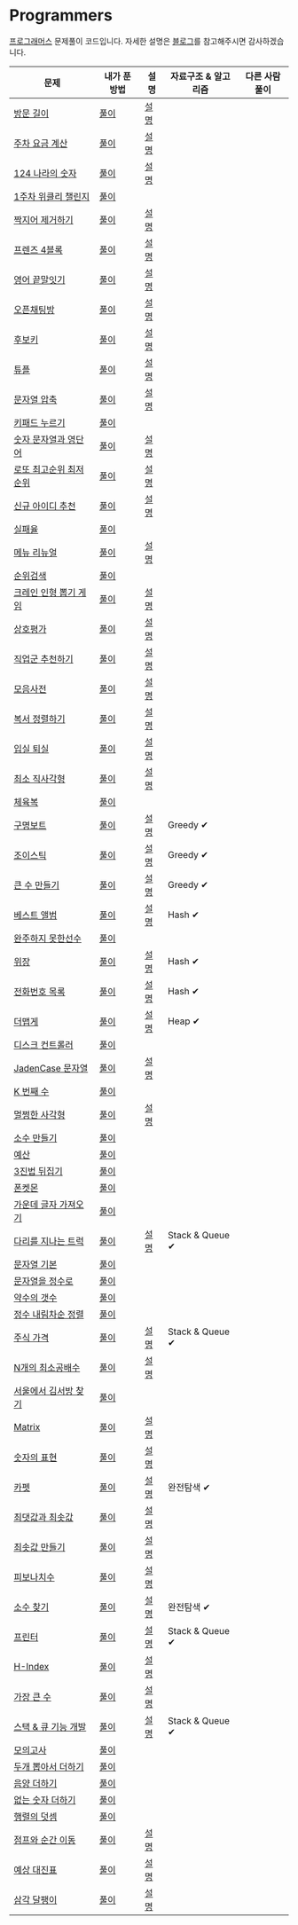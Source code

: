 # Programmers

[프로그래머스](https://programmers.co.kr/learn/challenges) 문제풀이 코드입니다.
자세한 설명은 [블로그](https://velog.io/@letgodchan0/series/%ED%94%84%EB%A1%9C%EA%B7%B8%EB%9E%98%EB%A8%B8%EC%8A%A4)를 참고해주시면 감사하겠습니다.

| 문제                                                         | 내가 푼 방법                                                 | 설명                                                         | 자료구조 & 알고리즘 | 다른 사람 풀이 |
| ------------------------------------------------------------ | ------------------------------------------------------------ | ------------------------------------------------------------ | ------------------- | -------------- |
| [방문 길이](https://programmers.co.kr/learn/courses/30/lessons/49994) | [풀이](https://github.com/letgodchan0/Programmers/blob/master/solution/Summer_Winter_%EB%B0%A9%EB%AC%B8%EA%B8%B8%EC%9D%B4.ipynb) | [설명](https://velog.io/@letgodchan0/%ED%94%84%EB%A1%9C%EA%B7%B8%EB%9E%98%EB%A8%B8%EC%8A%A4-%EB%B0%A9%EB%AC%B8-%EA%B8%B8%EC%9D%B4) |                     |                |
| [주차 요금 계산](https://programmers.co.kr/learn/courses/30/lessons/92341) | [풀이](https://github.com/letgodchan0/Programmers/blob/master/solution/2022_KAKAO_%EC%A3%BC%EC%B0%A8%EC%9A%94%EA%B8%88%EA%B3%84%EC%82%B0.ipynb) | [설명](https://velog.io/@letgodchan0/%ED%94%84%EB%A1%9C%EA%B7%B8%EB%9E%98%EB%A8%B8%EC%8A%A4-%EC%A3%BC%EC%B0%A8-%EC%9A%94%EA%B8%88-%EA%B3%84%EC%82%B0) |                     |                |
| [124 나라의 숫자](https://programmers.co.kr/learn/courses/30/lessons/12899) | [풀이](https://github.com/letgodchan0/Programmers/blob/master/solution/124%EB%82%98%EB%9D%BC%EC%9D%98%20%EC%88%AB%EC%9E%90.ipynb) | [설명](https://velog.io/@letgodchan0/%ED%94%84%EB%A1%9C%EA%B7%B8%EB%9E%98%EB%A8%B8%EC%8A%A4-124-%EB%82%98%EB%9D%BC%EC%9D%98-%EC%88%AB%EC%9E%90) |                     |                |
| [1주차 위클리 챌린지](https://programmers.co.kr/learn/courses/30/lessons/82612) | [풀이](https://github.com/letgodchan0/Programmers/blob/master/solution/1%EC%A3%BC%EC%B0%A8_%EC%9C%84%ED%81%B4%EB%A6%AC%EC%B1%8C%EB%A6%B0%EC%A7%80.ipynb) |                                                              |                     |                |
| [짝지어 제거하기](https://programmers.co.kr/learn/courses/30/lessons/12973) | [풀이](https://github.com/letgodchan0/Programmers/blob/master/solution/2017_%ED%8C%81%EC%8A%A4%ED%83%80%EC%9A%B4_%EC%A7%9D%EC%A7%80%EC%96%B4%EC%A0%9C%EA%B1%B0%ED%95%98%EA%B8%B0.ipynb) | [설명](https://velog.io/@letgodchan0/%ED%94%84%EB%A1%9C%EA%B7%B8%EB%9E%98%EB%A8%B8%EC%8A%A4-%EC%A7%9D%EC%A7%80%EC%96%B4-%EC%A0%9C%EA%B1%B0%ED%95%98%EA%B8%B0) |                     |                |
| [프렌즈 4블록](https://programmers.co.kr/learn/courses/30/lessons/17679) | [풀이](https://github.com/letgodchan0/Programmers/blob/master/solution/2018_KAKAO_BLIND_%ED%94%84%EB%A0%8C%EC%A6%884%EB%B8%94%EB%A1%9D.ipynb) | [설명](https://velog.io/@letgodchan0/%ED%94%84%EB%A1%9C%EA%B7%B8%EB%9E%98%EB%A8%B8%EC%8A%A4-%ED%94%84%EB%A0%8C%EC%A6%88-4%EB%B8%94%EB%A1%9D) |                     |                |
| [영어 끝말잇기](https://programmers.co.kr/learn/courses/30/lessons/12981) | [풀이](https://github.com/letgodchan0/Programmers/blob/master/solution/2018coding_%EC%98%81%EC%96%B4%EB%81%9D%EB%A7%90%EC%9E%87%EA%B8%B0.ipynb) | [설명](https://velog.io/@letgodchan0/%ED%94%84%EB%A1%9C%EA%B7%B8%EB%9E%98%EB%A8%B8%EC%8A%A4-%EC%98%81%EC%96%B4-%EB%81%9D%EB%A7%90%EC%9E%87%EA%B8%B0) |                     |                |
| [오픈채팅방](https://programmers.co.kr/learn/courses/30/lessons/42888) | [풀이](https://github.com/letgodchan0/Programmers/blob/master/solution/2019_KAKAO_BLIND_RECRUITMENT_%EC%98%A4%ED%94%88%EC%B1%84%ED%8C%85%EB%B0%A9.ipynb) | [설명](https://velog.io/@letgodchan0/%ED%94%84%EB%A1%9C%EA%B7%B8%EB%9E%98%EB%A8%B8%EC%8A%A4-%EC%98%A4%ED%94%88-%EC%B1%84%ED%8C%85%EB%B0%A9) |                     |                |
| [후보키](https://programmers.co.kr/learn/courses/30/lessons/42890) | [풀이](https://github.com/letgodchan0/Programmers/blob/master/solution/2019_KAKAO_BLIND_%ED%9B%84%EB%B3%B4%ED%82%A4.ipynb) | [설명](https://velog.io/@letgodchan0/%ED%94%84%EB%A1%9C%EA%B7%B8%EB%9E%98%EB%A8%B8%EC%8A%A4-%ED%9B%84%EB%B3%B4%ED%82%A4) |                     |                |
| [튜플](https://programmers.co.kr/learn/courses/30/lessons/64065) | [풀이](https://github.com/letgodchan0/Programmers/blob/master/solution/2019_%EC%B9%B4%EC%B9%B4%EC%98%A4%EA%B0%9C%EB%B0%9C%EC%9E%90%EA%B2%A8%EC%9A%B8%EC%9D%B8%ED%84%B4%EC%8B%AD_%ED%8A%9C%ED%94%8C.ipynb) | [설명](https://velog.io/@letgodchan0/%ED%94%84%EB%A1%9C%EA%B7%B8%EB%9E%98%EB%A8%B8%EC%8A%A4-%ED%8A%9C%ED%94%8C) |                     |                |
| [문자열 압축](https://programmers.co.kr/learn/courses/30/lessons/60057) | [풀이](./1010.py)                                            | [설명](https://velog.io/@letgodchan0/%ED%94%84%EB%A1%9C%EA%B7%B8%EB%9E%98%EB%A8%B8%EC%8A%A4-%EB%AC%B8%EC%9E%90%EC%97%B4-%EC%95%95%EC%B6%95) |                     |                |
| [키패드 누르기](https://programmers.co.kr/learn/courses/30/lessons/67256) | [풀이](https://github.com/letgodchan0/Programmers/blob/master/solution/2020_%EC%B9%B4%EC%B9%B4%EC%98%A4%EC%9D%B8%ED%84%B4%EC%8B%AD_%ED%82%A4%ED%8C%A8%EB%93%9C%EB%88%84%EB%A5%B4%EA%B8%B0.ipynb) |                                                              |                     |                |
| [숫자 문자열과 영단어](https://programmers.co.kr/learn/courses/30/lessons/81301?language=python3) | [풀이](https://github.com/letgodchan0/Programmers/blob/master/solution/2021%20%EC%B9%B4%EC%B9%B4%EC%98%A4_%EC%B1%84%EC%9A%A9%EC%97%B0%EA%B3%84%ED%98%95_%EC%88%AB%EC%9E%90_%EB%AC%B8%EC%9E%90%EC%97%B4%EA%B3%BC_%EC%98%81%EB%8B%A8%EC%96%B4.ipynb) | [설명](https://velog.io/@letgodchan0/%ED%94%84%EB%A1%9C%EA%B7%B8%EB%9E%98%EB%A8%B8%EC%8A%A4-%EC%88%AB%EC%9E%90-%EB%AC%B8%EC%9E%90%EC%97%B4%EA%B3%BC-%EC%98%81%EB%8B%A8%EC%96%B4) |                     |                |
| [로또 최고순위 최저순위](https://programmers.co.kr/learn/challenges) | [풀이](https://github.com/letgodchan0/Programmers/blob/master/solution/2021_Dev_Matching_%EC%9B%B9_%EB%B0%B1%EC%97%94%EB%93%9C_%EA%B0%9C%EB%B0%9C%EC%9E%90_%EB%A1%9C%EB%98%90_%EC%B5%9C%EA%B3%A0%EC%88%9C%EC%9C%84_%EC%B5%9C%EC%A0%80%EC%88%9C%EC%9C%84.ipynb) | [설명](https://velog.io/@letgodchan0/%ED%94%84%EB%A1%9C%EA%B7%B8%EB%9E%98%EB%A8%B8%EC%8A%A4%EB%A1%9C%EB%98%90%EC%9D%98-%EC%B5%9C%EA%B3%A0-%EC%88%9C%EC%9C%84%EC%99%80-%EC%B5%9C%EC%A0%80-%EC%88%9C%EC%9C%84) |                     |                |
| [신규 아이디 추천](https://programmers.co.kr/learn/courses/30/lessons/72410) | [풀이](https://github.com/letgodchan0/Programmers/blob/master/solution/2021_KAKAO_BLIND_RECRUITMENT_%EC%8B%A0%EA%B7%9C%EC%95%84%EC%9D%B4%EB%94%94%EC%B6%94%EC%B2%9C.ipynb) | [설명](https://velog.io/@letgodchan0/%ED%94%84%EB%A1%9C%EA%B7%B8%EB%9E%98%EB%A8%B8%EC%8A%A4-%EC%8B%A0%EA%B7%9C-%EC%95%84%EC%9D%B4%EB%94%94-%EC%B6%94%EC%B2%9C) |                     |                |
| [실패율](https://programmers.co.kr/learn/courses/30/lessons/42889) | [풀이](https://github.com/letgodchan0/Programmers/blob/master/solution/2021_KAKAO_BLIND_RECRUITMENT_%EC%8B%A4%ED%8C%A8%EC%9C%A8.ipynb) |                                                              |                     |                |
| [메뉴 리뉴얼](https://programmers.co.kr/learn/courses/30/lessons/72411) | [풀이](https://github.com/letgodchan0/Programmers/blob/master/solution/2021_KAKAO_BLIND_%EB%A9%94%EB%89%B4%EB%A6%AC%EB%89%B4%EC%96%BC.ipynb) | [설명](https://velog.io/@letgodchan0/%ED%94%84%EB%A1%9C%EA%B7%B8%EB%9E%98%EB%A8%B8%EC%8A%A4-%EB%A9%94%EB%89%B4-%EB%A6%AC%EB%89%B4%EC%96%BC) |                     |                |
| [순위검색](https://programmers.co.kr/learn/courses/30/lessons/72412) | [풀이](https://github.com/letgodchan0/Programmers/blob/master/solution/2021_KAKAO_BLIND_%EC%88%9C%EC%9C%84%EA%B2%80%EC%83%89.ipynb) |                                                              |                     |                |
| [크레인 인형 뽑기 게임](https://programmers.co.kr/learn/courses/30/lessons/64061) | [풀이](https://github.com/letgodchan0/Programmers/blob/master/solution/2021_%EC%B9%B4%EC%B9%B4%EC%98%A4%EA%B0%9C%EB%B0%9C%EC%9E%90_%EA%B2%A8%EC%9A%B8%EC%9D%B8%ED%84%B4%EC%8B%AD_%ED%81%AC%EB%A0%88%EC%9D%B8%EC%9D%B8%ED%98%95%EB%BD%91%EA%B8%B0%EA%B2%8C%EC%9E%84.ipynb) | [설명](https://velog.io/@letgodchan0/%ED%94%84%EB%A1%9C%EA%B7%B8%EB%9E%98%EB%A8%B8%EC%8A%A4-%ED%81%AC%EB%A0%88%EC%9D%B8-%EC%9D%B8%ED%98%95%EB%BD%91%EA%B8%B0-%EA%B2%8C%EC%9E%84) |                     |                |
| [상호평가](https://programmers.co.kr/learn/courses/30/lessons/83201) | [풀이](https://github.com/letgodchan0/Programmers/blob/master/solution/2%EC%A3%BC%EC%B0%A8_%EC%9C%84%ED%81%B4%EB%A6%AC%EC%B1%8C%EB%A6%B0%EC%A7%80_%EC%83%81%ED%98%B8%ED%8F%89%EA%B0%80.ipynb) | [설명](https://velog.io/@letgodchan0/%ED%94%84%EB%A1%9C%EA%B7%B8%EB%9E%98%EB%A8%B8%EC%8A%A4-%EC%83%81%ED%98%B8%ED%8F%89%EA%B0%80) |                     |                |
| [직업군 추천하기](https://programmers.co.kr/learn/courses/30/lessons/84325) | [풀이](https://github.com/letgodchan0/Programmers/blob/master/solution/4%EC%A3%BC%EC%B0%A8_%EC%A7%81%EC%97%85%EA%B5%B0_%EC%B6%94%EC%B2%9C%ED%95%98%EA%B8%B0.ipynb) | [설명](https://velog.io/@letgodchan0/%ED%94%84%EB%A1%9C%EA%B7%B8%EB%9E%98%EB%A8%B8%EC%8A%A4-%EC%A7%81%EC%97%85%EA%B5%B0-%EC%B6%94%EC%B2%9C%ED%95%98%EA%B8%B0) |                     |                |
| [모음사전](https://programmers.co.kr/learn/courses/30/lessons/84512) | [풀이](https://github.com/letgodchan0/Programmers/blob/master/solution/5%EC%A3%BC%EC%B0%A8_%EC%9C%84%ED%81%B4%EB%A6%AC%EC%B1%8C%EB%A6%B0%EC%A7%80.ipynb) | [설명](https://velog.io/@letgodchan0/%ED%94%84%EB%A1%9C%EA%B7%B8%EB%9E%98%EB%A8%B8%EC%8A%A4-%EB%AA%A8%EC%9D%8C%EC%82%AC%EC%A0%84) |                     |                |
| [복서 정렬하기](https://programmers.co.kr/learn/courses/30/lessons/85002) | [풀이](https://github.com/letgodchan0/Programmers/blob/master/solution/6%EC%A3%BC%EC%B0%A8_%EC%9C%84%ED%81%B4%EB%A6%AC%EC%B1%8C%EB%A6%B0%EC%A7%80.ipynb) | [설명](https://velog.io/@letgodchan0/%ED%94%84%EB%A1%9C%EA%B7%B8%EB%9E%98%EB%A8%B8%EC%8A%A4-%EB%B3%B5%EC%84%9C-%EC%A0%95%EB%A0%AC%ED%95%98%EA%B8%B0) |                     |                |
| [입실 퇴실](https://programmers.co.kr/learn/courses/30/lessons/86048) | [풀이](https://programmers.co.kr/learn/courses/30/lessons/86048) | [설명](https://velog.io/@letgodchan0/%ED%94%84%EB%A1%9C%EA%B7%B8%EB%9E%98%EB%A8%B8%EC%8A%A4-%EC%9E%85%EC%8B%A4-%ED%87%B4%EC%8B%A4) |                     |                |
| [최소 직사각형](https://programmers.co.kr/learn/courses/30/lessons/86491) | [풀이](https://github.com/letgodchan0/Programmers/blob/master/solution/8%EC%A3%BC%EC%B0%A8_%EC%9C%84%ED%81%B4%EB%A6%AC%EC%B1%8C%EB%A6%B0%EC%A7%80.ipynb) | [설명](https://velog.io/@letgodchan0/%ED%94%84%EB%A1%9C%EA%B7%B8%EB%9E%98%EB%A8%B8%EC%8A%A4-%EC%B5%9C%EC%86%8C%EC%A7%81%EC%82%AC%EA%B0%81%ED%98%95) |                     |                |
| [체육복](https://programmers.co.kr/learn/courses/30/lessons/42862) | [풀이](https://github.com/letgodchan0/Programmers/blob/master/solution/Greddy_%EC%B2%B4%EC%9C%A1%EB%B3%B5.ipynb) |                                                              |                     |                |
| [구명보트](https://programmers.co.kr/learn/courses/30/lessons/42885) | [풀이](https://github.com/letgodchan0/Programmers/blob/master/solution/Greedy_%EA%B5%AC%EB%AA%85%EB%B3%B4%ED%8A%B8.ipynb) | [설명](https://velog.io/@letgodchan0/%ED%94%84%EB%A1%9C%EA%B7%B8%EB%9E%98%EB%A8%B8%EC%8A%A4-%EA%B5%AC%EB%AA%85%EB%B3%B4%ED%8A%B8) | Greedy ✔            |                |
| [조이스틱](https://programmers.co.kr/learn/courses/30/lessons/42860) | [풀이](https://github.com/letgodchan0/Programmers/blob/master/solution/Greedy_%EC%A1%B0%EC%9D%B4%EC%8A%A4%ED%8B%B1.ipynb) | [설명](https://velog.io/@letgodchan0/%ED%94%84%EB%A1%9C%EA%B7%B8%EB%9E%98%EB%A8%B8%EC%8A%A4-%EC%A1%B0%EC%9D%B4%EC%8A%A4%ED%8B%B1) | Greedy ✔            |                |
| [큰 수 만들기](https://programmers.co.kr/learn/courses/30/lessons/42883) | [풀이](https://github.com/letgodchan0/Programmers/blob/master/solution/Greedy_%ED%81%B0%EC%88%98%EB%A7%8C%EB%93%A4%EA%B8%B0.ipynb) | [설명](https://velog.io/@letgodchan0/%ED%94%84%EB%A1%9C%EA%B7%B8%EB%9E%98%EB%A8%B8%EC%8A%A4-%ED%81%B0-%EC%88%98-%EB%A7%8C%EB%93%A4%EA%B8%B0) | Greedy ✔            |                |
| [베스트 앨범](https://programmers.co.kr/learn/courses/30/lessons/42579) | [풀이](https://github.com/letgodchan0/Programmers/blob/master/solution/Hash_%EB%B2%A0%EC%8A%A4%ED%8A%B8%EC%95%A8%EB%B2%94.ipynb) | [설명](https://velog.io/@letgodchan0/%ED%94%84%EB%A1%9C%EA%B7%B8%EB%9E%98%EB%A8%B8%EC%8A%A4-%EB%B2%A0%EC%8A%A4%ED%8A%B8%EC%95%A8%EB%B2%94) | Hash ✔              |                |
| [완주하지 못한선수](https://programmers.co.kr/learn/courses/30/lessons/42576) | [풀이](https://github.com/letgodchan0/Programmers/blob/master/solution/Hash_%EC%99%84%EC%A3%BC%ED%95%98%EC%A7%80%EB%AA%BB%ED%95%9C%EC%84%A0%EC%88%98.ipynb) |                                                              |                     |                |
| [위장](https://programmers.co.kr/learn/courses/30/lessons/42578) | [풀이](https://github.com/letgodchan0/Programmers/blob/master/solution/Hash_%EC%9C%84%EC%9E%A5.ipynb) | [설명](https://velog.io/@letgodchan0/%ED%94%84%EB%A1%9C%EA%B7%B8%EB%9E%98%EB%A8%B8%EC%8A%A4-%EC%9C%84%EC%9E%A5) | Hash ✔              |                |
| [전화번호 목록](https://programmers.co.kr/learn/courses/30/lessons/42577) | [풀이](https://github.com/letgodchan0/Programmers/blob/master/solution/Hash_%EC%A0%84%ED%99%94%EB%B2%88%ED%98%B8%EB%AA%A9%EB%A1%9D.ipynb) | [설명](https://velog.io/@letgodchan0/%ED%94%84%EB%A1%9C%EA%B7%B8%EB%9E%98%EB%A8%B8%EC%8A%A4-%EC%A0%84%ED%99%94%EB%B2%88%ED%98%B8-%EB%AA%A9%EB%A1%9D) | Hash ✔              |                |
| [더맵게](https://programmers.co.kr/learn/courses/30/lessons/42626) | [풀이](https://github.com/letgodchan0/Programmers/blob/master/solution/Heap_%EB%8D%94%EB%A7%B5%EA%B2%8C.ipynb) | [설명](https://velog.io/@letgodchan0/%ED%94%84%EB%A1%9C%EA%B7%B8%EB%9E%98%EB%A8%B8%EC%8A%A4-%EB%8D%94-%EB%A7%B5%EA%B2%8C) | Heap ✔              |                |
| [디스크 컨트롤러](https://programmers.co.kr/learn/courses/30/lessons/42627) | [풀이](https://github.com/letgodchan0/Programmers/blob/master/solution/Heap_%EB%94%94%EC%8A%A4%ED%81%AC%EC%BB%A8%ED%8A%B8%EB%A1%A4%EB%9F%AC.ipynb) |                                                              |                     |                |
| [JadenCase 문자열](https://programmers.co.kr/learn/courses/30/lessons/12951) | [풀이](https://github.com/letgodchan0/Programmers/blob/master/solution/JadenCase_%EB%AC%B8%EC%9E%90%EC%97%B4%EB%A7%8C%EB%93%A4%EA%B8%B0.ipynb) | [설명](https://velog.io/@letgodchan0/%ED%94%84%EB%A1%9C%EA%B7%B8%EB%9E%98%EB%A8%B8%EC%8A%A4-JadenCase-%EB%AC%B8%EC%9E%90%EC%97%B4-%EB%A7%8C%EB%93%A4%EA%B8%B0) |                     |                |
| [K 번째 수](https://programmers.co.kr/learn/courses/30/lessons/42748) | [풀이](https://github.com/letgodchan0/Programmers/blob/master/solution/K%EB%B2%88%EC%A7%B8%EC%88%98.ipynb) |                                                              |                     |                |
| [멀쩡한 사각형](https://programmers.co.kr/learn/courses/30/lessons/62048) | [풀이](https://github.com/letgodchan0/Programmers/blob/master/solution/Summer_Winter_%EB%A9%80%EC%A9%A1%ED%95%9C%EC%82%AC%EA%B0%81%ED%98%95.ipynb) | [설명](https://velog.io/@letgodchan0/%ED%94%84%EB%A1%9C%EA%B7%B8%EB%9E%98%EB%A8%B8%EC%8A%A4-%EB%A9%80%EC%A9%A1%ED%95%9C-%EC%82%AC%EA%B0%81%ED%98%95) |                     |                |
| [소수 만들기](https://programmers.co.kr/learn/courses/30/lessons/12977) | [풀이](https://github.com/letgodchan0/Programmers/blob/master/solution/Summer_Winter_%EC%86%8C%EC%88%98%EB%A7%8C%EB%93%A4%EA%B8%B0.ipynb) |                                                              |                     |                |
| [예산](https://programmers.co.kr/learn/courses/30/lessons/12982) | [풀이](https://github.com/letgodchan0/Programmers/blob/master/solution/Summer_winter_coding_%EC%98%88%EC%82%B0.ipynb) |                                                              |                     |                |
| [3진법 뒤집기](https://programmers.co.kr/learn/courses/30/lessons/68935) | [풀이](https://github.com/letgodchan0/Programmers/blob/master/solution/coding_3%EC%A7%84%EB%B2%95%20%EB%92%A4%EC%A7%91%EA%B8%B0.ipynb) |                                                              |                     |                |
| [폰켓몬](https://programmers.co.kr/learn/courses/30/lessons/1845) | [풀이](https://github.com/letgodchan0/Programmers/blob/master/solution/coding_test_%ED%8F%B0%EC%BC%93%EB%AA%AC.ipynb) |                                                              |                     |                |
| [가운데 글자 가져오기](https://programmers.co.kr/learn/courses/30/lessons/12903) | [풀이](https://github.com/letgodchan0/Programmers/blob/master/solution/coding_%EA%B0%80%EC%9A%B4%EB%8D%B0%20%EA%B8%80%EC%9E%90.ipynb) |                                                              |                     |                |
| [다리를 지나는 트럭](https://programmers.co.kr/learn/courses/30/lessons/42583) | [풀이](https://github.com/letgodchan0/Programmers/blob/master/solution/coding_%EB%8B%A4%EB%A6%AC%EB%A5%BC%EC%A7%80%EB%82%98%EB%8A%94%ED%8A%B8%EB%9F%AD.ipynb) | [설명](https://velog.io/@letgodchan0/%ED%94%84%EB%A1%9C%EA%B7%B8%EB%9E%98%EB%A8%B8%EC%8A%A4-%EB%8B%A4%EB%A6%AC%EB%A5%BC-%EC%A7%80%EB%82%98%EB%8A%94-%ED%8A%B8%EB%9F%AD) | Stack & Queue ✔     |                |
| [문자열 기본](https://programmers.co.kr/learn/courses/30/lessons/12917) | [풀이](https://github.com/letgodchan0/Programmers/blob/master/solution/coding_%EB%AC%B8%EC%9E%90%EC%97%B4%EA%B8%B0%EB%B3%B8.ipynb) |                                                              |                     |                |
| [문자열을 정수로](https://programmers.co.kr/learn/courses/30/lessons/12925) | [풀이](https://github.com/letgodchan0/Programmers/blob/master/solution/coding_%EB%AC%B8%EC%9E%90%EC%97%B4%EC%9D%84%EC%A0%95%EC%88%98%EB%A1%9C.ipynb) |                                                              |                     |                |
| [약수의 갯수](https://programmers.co.kr/learn/courses/30/lessons/77884) | [풀이](https://github.com/letgodchan0/Programmers/blob/master/solution/coding_%EC%95%BD%EC%88%98%EC%9D%98%EA%B0%AF%EC%88%98.ipynb) |                                                              |                     |                |
| [정수 내림차순 정렬](https://programmers.co.kr/learn/courses/30/lessons/12933) | [풀이](https://github.com/letgodchan0/Programmers/blob/master/solution/coding_%EC%A0%95%EC%88%98%EB%82%B4%EB%A6%BC%EC%B0%A8%EC%88%9C.ipynb) |                                                              |                     |                |
| [주식 가격](https://programmers.co.kr/learn/courses/30/lessons/42584) | [풀이](https://github.com/letgodchan0/Programmers/blob/master/solution/coding_%EC%A3%BC%EC%8B%9D%EA%B0%80%EA%B2%A9.ipynb) | [설명](https://velog.io/@letgodchan0/%ED%94%84%EB%A1%9C%EA%B7%B8%EB%9E%98%EB%A8%B8%EC%8A%A4-%EC%A3%BC%EC%8B%9D%EA%B0%80%EA%B2%A9) | Stack & Queue ✔     |                |
| [N개의 최소공배수](https://programmers.co.kr/learn/courses/30/lessons/12953) | [풀이](https://github.com/letgodchan0/Programmers/blob/master/solution/practice_N%EA%B0%9C%EC%9D%98%20%EC%B5%9C%EC%86%8C%EA%B3%B5%EB%B0%B0%EC%88%98.ipynb) | [설명](https://velog.io/@letgodchan0/%ED%94%84%EB%A1%9C%EA%B7%B8%EB%9E%98%EB%A8%B8%EC%8A%A4-N%EA%B0%9C%EC%9D%98-%EC%B5%9C%EC%86%8C%EA%B3%B5%EB%B0%B0%EC%88%98) |                     |                |
| [서울에서 김서방 찾기](https://programmers.co.kr/learn/courses/30/lessons/12919) | [풀이](https://github.com/letgodchan0/Programmers/blob/master/solution/practice_find_kim.ipynb) |                                                              |                     |                |
| [Matrix](https://programmers.co.kr/learn/courses/30/lessons/12949) | [풀이](https://github.com/letgodchan0/Programmers/blob/master/solution/practice_matrix.ipynb) | [설명](https://velog.io/@letgodchan0/%ED%94%84%EB%A1%9C%EA%B7%B8%EB%9E%98%EB%A8%B8%EC%8A%A4-%ED%96%89%EB%A0%AC%EC%9D%98-%EA%B3%B1%EC%85%88) |                     |                |
| [숫자의 표현](https://programmers.co.kr/learn/courses/30/lessons/12924) | [풀이](https://github.com/letgodchan0/Programmers/blob/master/solution/practice_%EC%88%AB%EC%9E%90%EC%9D%98%ED%91%9C%ED%98%84.ipynb) | [설명](https://velog.io/@letgodchan0/%ED%94%84%EB%A1%9C%EA%B7%B8%EB%9E%98%EB%A8%B8%EC%8A%A4-%EC%88%AB%EC%9E%90%EC%9D%98-%ED%91%9C%ED%98%84-7h768rxj) |                     |                |
| [카펫](https://programmers.co.kr/learn/courses/30/lessons/42842) | [풀이](https://github.com/letgodchan0/Programmers/blob/master/solution/practice_%EC%99%84%EC%A0%84%ED%83%90%EC%83%89_%EC%B9%B4%ED%8E%AB.ipynb) | [설명](https://velog.io/@letgodchan0/%ED%94%84%EB%A1%9C%EA%B7%B8%EB%9E%98%EB%A8%B8%EC%8A%A4-%EC%B9%B4%ED%8E%AB) | 완전탐색 ✔          |                |
| [최댓값과 최솟값](https://programmers.co.kr/learn/courses/30/lessons/12939) | [풀이](https://github.com/letgodchan0/Programmers/blob/master/solution/practice_%EC%B5%9C%EB%8C%93%EA%B0%92%EA%B3%BC%EC%B5%9C%EC%86%9F%EA%B0%92.ipynb) | [설명](https://velog.io/@letgodchan0/%ED%94%84%EB%A1%9C%EA%B7%B8%EB%9E%98%EB%A8%B8%EC%8A%A4-%EC%B5%9C%EB%8C%93%EA%B0%92%EA%B3%BC-%EC%B5%9C%EC%86%9F%EA%B0%92) |                     |                |
| [최솟값 만들기](https://programmers.co.kr/learn/courses/30/lessons/12941) | [풀이](https://github.com/letgodchan0/Programmers/blob/master/solution/practice_%EC%B5%9C%EC%86%9F%EA%B0%92%EC%B0%BE%EA%B8%B0.ipynb) | [설명](https://velog.io/@letgodchan0/%ED%94%84%EB%A1%9C%EA%B7%B8%EB%9E%98%EB%A8%B8%EC%8A%A4-%EC%B5%9C%EC%86%9F%EA%B0%92-%EB%A7%8C%EB%93%A4%EA%B8%B0) |                     |                |
| [피보나치수](https://programmers.co.kr/learn/courses/30/lessons/12945) | [풀이](https://github.com/letgodchan0/Programmers/blob/master/solution/practice_%ED%94%BC%EB%B3%B4%EB%82%98%EC%B9%98%EC%88%98.ipynb) | [설명](https://velog.io/@letgodchan0/%ED%94%84%EB%A1%9C%EA%B7%B8%EB%9E%98%EB%A8%B8%EC%8A%A4-%ED%94%BC%EB%B3%B4%EB%82%98%EC%B9%98-%EC%88%98) |                     |                |
| [소수 찾기](https://programmers.co.kr/learn/courses/30/lessons/42839) | [풀이](https://github.com/letgodchan0/Programmers/blob/master/solution/prime_%EC%86%8C%EC%88%98%EC%B0%BE%EA%B8%B0.ipynb) | [설명](https://velog.io/@letgodchan0/%ED%94%84%EB%A1%9C%EA%B7%B8%EB%9E%98%EB%A8%B8%EC%8A%A4-%EC%86%8C%EC%88%98-%EC%B0%BE%EA%B8%B0) | 완전탐색 ✔          |                |
| [프린터](https://programmers.co.kr/learn/courses/30/lessons/42587) | [풀이](https://github.com/letgodchan0/Programmers/blob/master/solution/queue_%ED%94%84%EB%A6%B0%ED%84%B0.ipynb) | [설명](https://velog.io/@letgodchan0/%ED%94%84%EB%A1%9C%EA%B7%B8%EB%9E%98%EB%A8%B8%EC%8A%A4-%ED%94%84%EB%A6%B0%ED%84%B0) | Stack & Queue ✔     |                |
| [H-Index](https://programmers.co.kr/learn/courses/30/lessons/42747) | [풀이](https://github.com/letgodchan0/Programmers/blob/master/solution/sort_H-Index.ipynb) | [설명](https://velog.io/@letgodchan0/%ED%94%84%EB%A1%9C%EA%B7%B8%EB%9E%98%EB%A8%B8%EC%8A%A4-H-Index) |                     |                |
| [가장 큰 수](https://programmers.co.kr/learn/courses/30/lessons/42746) | [풀이](https://github.com/letgodchan0/Programmers/blob/master/solution/sort_%EA%B0%80%EC%9E%A5%ED%81%B0%EC%88%98.ipynb) | [설명](https://velog.io/@letgodchan0/%ED%94%84%EB%A1%9C%EA%B7%B8%EB%9E%98%EB%A8%B8%EC%8A%A4-%EA%B0%80%EC%9E%A5-%ED%81%B0-%EC%88%98) |                     |                |
| [스택 & 큐 기능 개발](https://programmers.co.kr/learn/courses/30/lessons/42586) | [풀이](https://github.com/letgodchan0/Programmers/blob/master/solution/%EC%8A%A4%ED%83%9D_%ED%81%90_%EA%B8%B0%EB%8A%A5%EA%B0%9C%EB%B0%9C.ipynb) | [설명](https://velog.io/@letgodchan0/%ED%94%84%EB%A1%9C%EA%B7%B8%EB%9E%98%EB%A8%B8%EC%8A%A4-%EA%B8%B0%EB%8A%A5%EA%B0%9C%EB%B0%9C) | Stack & Queue ✔     |                |
| [모의고사](https://programmers.co.kr/learn/courses/30/lessons/42840) | [풀이](https://github.com/letgodchan0/Programmers/blob/master/solution/%EC%99%84%EC%A0%84%ED%83%90%EC%83%89_%EB%AA%A8%EC%9D%98%EA%B3%A0%EC%82%AC.ipynb) |                                                              |                     |                |
| [두개 뽑아서 더하기](https://programmers.co.kr/learn/courses/30/lessons/68644) | [풀이](https://github.com/letgodchan0/Programmers/blob/master/solution/%EC%9B%94%EA%B0%84%EC%BD%94%EB%93%9C%EC%B1%8C%EB%A6%B0%EC%A7%80_%EB%91%90%EA%B0%9C%EB%BD%91%EC%95%84%EC%84%9C%EB%8D%94%ED%95%98%EA%B8%B0.ipynb) |                                                              |                     |                |
| [음양 더하기](https://programmers.co.kr/learn/courses/30/lessons/76501) | [풀이](https://github.com/letgodchan0/Programmers/blob/master/solution/%EC%9B%94%EA%B0%84%EC%BD%94%EB%93%9C%EC%B1%8C%EB%A6%B0%EC%A7%80_%EC%9D%8C%EC%96%91%EB%8D%94%ED%95%98%EA%B8%B0.ipynb) |                                                              |                     |                |
| [없는 숫자 더하기](https://programmers.co.kr/learn/courses/30/lessons/86051) | [풀이](https://github.com/letgodchan0/Programmers/blob/master/solution/%EC%9B%94%EA%B0%84%EC%BD%94%EB%93%9C%EC%B1%8C%EB%A6%B0%EC%A7%80%EC%8B%9C%EC%A6%8C3_%EC%97%86%EB%8A%94%EC%88%AB%EC%9E%90%EB%8D%94%ED%95%98%EA%B8%B0.ipynb) |                                                              |                     |                |
| [행렬의 덧셈](https://programmers.co.kr/learn/courses/30/lessons/12950) | [풀이](https://github.com/letgodchan0/Programmers/blob/master/solution/%ED%96%89%EB%A0%AC%EC%9D%98%EB%8D%A7%EC%85%88.ipynb) |                                                              |                     |                |
| [점프와 순간 이동](https://programmers.co.kr/learn/courses/30/lessons/12980) | [풀이](https://github.com/letgodchan0/Programmers/blob/master/solution/Summer_Winter_%EC%A0%90%ED%94%84%EC%99%80%EC%88%9C%EA%B0%84%EC%9D%B4%EB%8F%99.ipynb) | [설명](https://velog.io/@letgodchan0/%ED%94%84%EB%A1%9C%EA%B7%B8%EB%9E%98%EB%A8%B8%EC%8A%A4-%EC%A0%90%ED%94%84%EC%99%80-%EC%88%9C%EA%B0%84-%EC%9D%B4%EB%8F%99) |                     |                |
| [예상 대진표](https://programmers.co.kr/learn/courses/30/lessons/12985) | [풀이](https://github.com/letgodchan0/Programmers/blob/master/solution/coding_%EC%98%88%EC%83%81%EB%8C%80%EC%A7%84%ED%91%9C.ipynb) | [설명](https://velog.io/@letgodchan0/%ED%94%84%EB%A1%9C%EA%B7%B8%EB%9E%98%EB%A8%B8%EC%8A%A4-%EC%98%88%EC%83%81-%EB%8C%80%EC%A7%84%ED%91%9C) |                     |                |
| [삼각 달팽이](https://programmers.co.kr/learn/courses/30/lessons/68645) | [풀이](https://github.com/letgodchan0/Programmers/blob/master/solution/coding_%EC%82%BC%EA%B0%81%EB%8B%AC%ED%8C%BD%EC%9D%B4.ipynb) | [설명](https://velog.io/@letgodchan0/%ED%94%84%EB%A1%9C%EA%B7%B8%EB%9E%98%EB%A8%B8%EC%8A%A4-%EC%82%BC%EA%B0%81-%EB%8B%AC%ED%8C%BD%EC%9D%B4) |                     |                |

